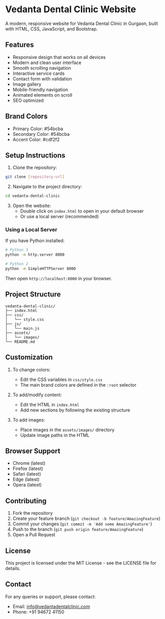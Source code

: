 # Vedanta Dental Clinic Website

A modern, responsive website for Vedanta Dental Clinic in Gurgaon, built with HTML, CSS, JavaScript, and Bootstrap.

## Features

- Responsive design that works on all devices
- Modern and clean user interface
- Smooth scrolling navigation
- Interactive service cards
- Contact form with validation
- Image gallery
- Mobile-friendly navigation
- Animated elements on scroll
- SEO optimized

## Brand Colors

- Primary Color: #54bcba
- Secondary Color: #54bcba
- Accent Color: #cdf2f2

## Setup Instructions

1. Clone the repository:

```bash
git clone [repository-url]
```

2. Navigate to the project directory:

```bash
cd vedanta-dental-clinic
```

3. Open the website:
   - Double click on `index.html` to open in your default browser
   - Or use a local server (recommended)

### Using a Local Server

If you have Python installed:

```bash
# Python 3
python -m http.server 8000

# Python 2
python -m SimpleHTTPServer 8000
```

Then open `http://localhost:8000` in your browser.

## Project Structure

```
vedanta-dental-clinic/
├── index.html
├── css/
│   └── style.css
├── js/
│   └── main.js
├── assets/
│   └── images/
└── README.md
```

## Customization

1. To change colors:

   - Edit the CSS variables in `css/style.css`
   - The main brand colors are defined in the `:root` selector

2. To add/modify content:

   - Edit the HTML in `index.html`
   - Add new sections by following the existing structure

3. To add images:
   - Place images in the `assets/images/` directory
   - Update image paths in the HTML

## Browser Support

- Chrome (latest)
- Firefox (latest)
- Safari (latest)
- Edge (latest)
- Opera (latest)

## Contributing

1. Fork the repository
2. Create your feature branch (`git checkout -b feature/AmazingFeature`)
3. Commit your changes (`git commit -m 'Add some AmazingFeature'`)
4. Push to the branch (`git push origin feature/AmazingFeature`)
5. Open a Pull Request

## License

This project is licensed under the MIT License - see the LICENSE file for details.

## Contact

For any queries or support, please contact:

- Email: info@vedantadentalclinic.com
- Phone: +91 94672 41150
